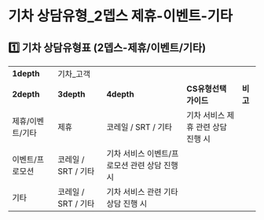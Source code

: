 # 기차 상담유형_2뎁스 제휴-이벤트-기타

**1️⃣ 기차** **상담유형표 (2뎁스-제휴/이벤트/기타)**
------------------------------------

|  |  |  |  |  |
| --- | --- | --- | --- | --- |
| **1depth** | 기차\_고객 | | | |
| **2depth** | **3depth** | **4depth** | **CS유형선택 가이드** | **비고** |
| 제휴/이벤트/기타 | 제휴 | 코레일 / SRT / 기타 | 기차 서비스 제휴 관련 상담 진행 시 |  |
| 이벤트/프로모션 | 코레일 / SRT / 기타 | 기차 서비스 이벤트/프로모션 관련 상담 진행 시 |  |
| 기타 | 코레일 / SRT / 기타 | 기차 서비스 관련 기타 상담 진행 시 |  |